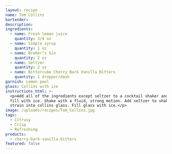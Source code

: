 ```yaml
---
layout: recipe
name: Tom Collins
bartender:
description:
ingredients:
  - name: Fresh lemon juice
    quantity: 3/4 oz
  - name: Simple syrup
    quantity: 1 oz
  - name: Broker’s Gin
    quantity: 2 oz
  - name: Seltzer
    quantity: 2 oz
  - name: Bittercube Cherry Bark Vanilla Bitters
    quantity: 1 dropper/dash
garnish: Lemon peel
glass: Collins with ice
instructions_html: >-
  <p>Add all of the ingredients except seltzer to a cocktail shaker and then
  fill with ice. Shake with a fluid, strong motion. Add seltzer to shaker and
  strain into collins glass. Fill glass with ice.</p>
image: /uploads/recipes/Tom_Collins.jpg
tags:
  - Citrusy
  - Crisp
  - Refreshing
products:
  - cherry-bark-vanilla-bitters
featured: false
---
```



